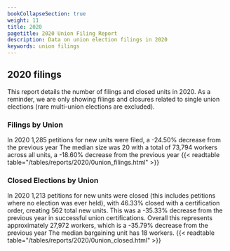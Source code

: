 ```yaml
---
bookCollapseSection: true
weight: 11
title: 2020
pagetitle: 2020 Union Filing Report
description: Data on union election filings in 2020
keywords: union filings
---
```


## 2020 filings

This report details the number of filings and closed units in 2020. As a reminder, we are only showing filings and closures related to single union elections (rare multi-union elections are excluded).

### Filings by Union
In 2020 1,285 petitions for new units were filed, a -24.50% decrease from the previous year The median size was 20 with a total of 73,794 workers across all units, a -18.60% decrease from the previous year
{{< readtable table="/tables/reports/2020/0union_filings.html" >}}

### Closed Elections by Union
In 2020 1,213 petitions for new units were closed (this includes petitions where no election was ever held), with 46.33% closed with a certification order, creating 562 total new units. This was a -35.33% decrease from the previous year in successful union certifications. Overall this represents approximately 27,972 workers, which is a -35.79% decrease from the previous year The median bargaining unit has 18 workers.
{{< readtable table="/tables/reports/2020/0union_closed.html" >}}
